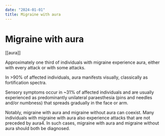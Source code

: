 ```yaml
---
date: "2024-01-01"
title: Migraine with aura
---
```


# Migraine with aura

[[aura]] 
 
Approximately one third of individuals with migraine experience aura, 
either with every attack or with some attacks. 


In >90% of affected individuals, aura manifests visually, classically as fortification spectra. 

Sensory symptoms occur in ~31% of affected individuals and are usually experienced as predominantly unilateral paraesthesia (pins and needles and/or numbness) that spreads gradually in the face or arm.

Notably, migraine with aura and migraine without aura can coexist. Many individuals with migraine with aura also experience attacks that are not preceded by aura4. In such cases, migraine with aura and migraine without aura should both be diagnosed.
